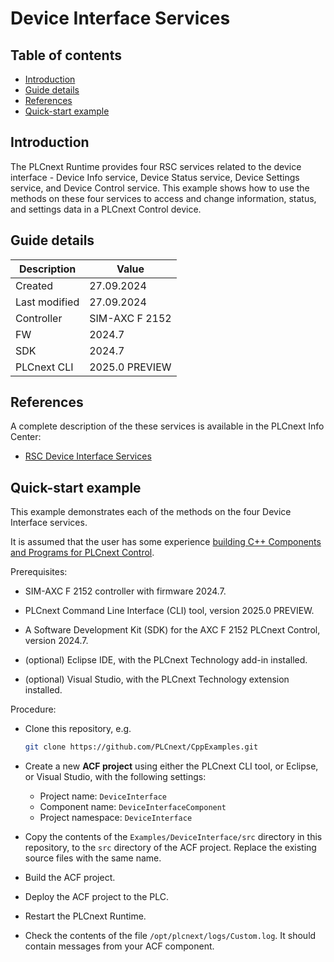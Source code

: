 # Device Interface Services

## Table of contents

<!-- TOC depthFrom:2 orderedList:true -->

- [Introduction](#introduction)
- [Guide details](#guide-details)
- [References](#references)
- [Quick-start example](#quick-start-example)

<!-- /TOC -->

## Introduction

The PLCnext Runtime provides four RSC services related to the device interface - Device Info service, Device Status service, Device Settings service, and Device Control service. This example shows how to use the methods on these four services to access and change information, status, and settings data in a PLCnext Control device.

## Guide details

|Description | Value |
|------------ |-----------|
|Created | 27.09.2024 |
|Last modified| 27.09.2024 |
|Controller| SIM-AXC F 2152 |
|FW| 2024.7 |
|SDK| 2024.7 |
|PLCnext CLI | 2025.0 PREVIEW |

## References

A complete description of the these services is available in the PLCnext Info Center:

- [RSC Device Interface Services](https://www.plcnext.help/te/Communication_interfaces/Remote_Service_Calls_RSC/RSC_device_interface_services.htm)

## Quick-start example

This example demonstrates each of the methods on the four Device Interface services.

It is assumed that the user has some experience [building C++ Components and Programs for PLCnext Control](https://plcnext.help/te/Programming/Cplusplus/Cpp_programs_in_PLCnext.htm).

Prerequisites:

- SIM-AXC F 2152 controller with firmware 2024.7.

- PLCnext Command Line Interface (CLI) tool, version 2025.0 PREVIEW.

- A Software Development Kit (SDK) for the AXC F 2152 PLCnext Control, version 2024.7.

- (optional) Eclipse IDE, with the PLCnext Technology add-in installed.

- (optional) Visual Studio, with the PLCnext Technology extension installed.

Procedure:

- Clone this repository, e.g.

   ```sh
   git clone https://github.com/PLCnext/CppExamples.git
   ```

- Create a new **ACF project** using either the PLCnext CLI tool, or Eclipse, or Visual Studio, with the following settings:
  - Project name: `DeviceInterface`
  - Component name: `DeviceInterfaceComponent`
  - Project namespace: `DeviceInterface`

- Copy the contents of the `Examples/DeviceInterface/src` directory in this repository, to the `src` directory of the ACF project. Replace the existing source files with the same name.

- Build the ACF project.

- Deploy the ACF project to the PLC.

- Restart the PLCnext Runtime.

- Check the contents of the file `/opt/plcnext/logs/Custom.log`. It should contain messages from your ACF component.
